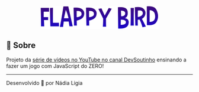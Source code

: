 <center>
<img src="./assets/flappy-logo.png" alt="Logo">
</center>

## 🔖 Sobre

Projeto da  [série de vídeos no YouTube no canal DevSoutinho](https://www.youtube.com/watch?v=jOAU81jdi-c&list=PLTcmLKdIkOWmeNferJ292VYKBXydGeDej) ensinando a fazer um jogo com JavaScript do ZERO!

---
Desenvolvido 💖 por Nádia Ligia


